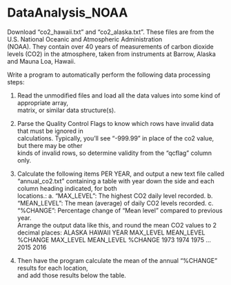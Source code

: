 # DataAnalysis_NOAA

Download	“co2_hawaii.txt”	and	 “co2_alaska.txt”.		These	files	are	from	the	U.S.	National	Oceanic	and	Atmospheric	Administration	
(NOAA).		They	contain	over	40	years	of	measurements	of	carbon	dioxide	levels	(CO2)	in	the	
atmosphere,	taken	from	instruments	at	Barrow,	Alaska	and	Mauna	Loa,	Hawaii.

Write	a	program	to	automatically	perform the	following data	processing steps:

1. Read	the	unmodified	files and	load all	the	data values	into	some	kind	of	appropriate	array,	
matrix, or	similar	data	structure(s).

2. Parse	the	Quality	Control	Flags to	know	which	rows	have	invalid	data	that	must	be	ignored	in	
calculations.	Typically,	you’ll	see	“-999.99”	in	place	of	the	co2	value,	but	there	may	be	other	
kinds	of	invalid	rows,	so	determine	validity	from	the	“qcflag” column	only.

3. Calculate	the	following	items	PER	YEAR,	and	output	a	new	text	file called	“annual_co2.txt”
containing	a table	with	year	down	the	side	and	each	column	heading	indicated,	for	both	
locations.:
a. “MAX_LEVEL”:		The	highest CO2 daily	level	recorded.
b. “MEAN_LEVEL”:		The	mean	(average)	of daily	CO2 levels recorded.
c. “%CHANGE”:	Percentage	change	of	“Mean	level”	compared	to	previous	year.	
Arrange the	output	data	like	this,	and	round	the	mean	CO2	values to	2	decimal	places:
ALASKA HAWAII
YEAR MAX_LEVEL MEAN_LEVEL %CHANGE MAX_LEVEL MEAN_LEVEL %CHANGE
1973
1974
1975
…
2015
2016

4. Then	have	the	program	calculate	the	mean	of	the	annual	“%CHANGE” results	for	each	location,	
and	add	those	results	below	the	table.
